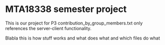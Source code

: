 # MTA18338 semester project
This is our project for P3
contribution_by_group_members.txt only references the server-client functionality.

Blabla this is how stuff works and what does what and which files do what
